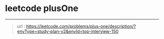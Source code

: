# leetcode plusOne
---
> url : https://leetcode.com/problems/plus-one/description/?envType=study-plan-v2&envId=top-interview-150

